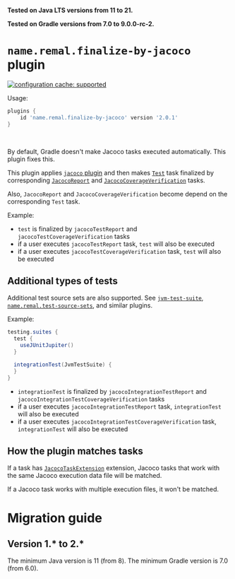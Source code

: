 **Tested on Java LTS versions from <!--property:java-runtime.min-version-->11<!--/property--> to <!--property:java-runtime.max-version-->21<!--/property-->.**

**Tested on Gradle versions from <!--property:gradle-api.min-version-->7.0<!--/property--> to <!--property:gradle-api.max-version-->9.0.0-rc-2<!--/property-->.**

# `name.remal.finalize-by-jacoco` plugin

[![configuration cache: supported](https://img.shields.io/static/v1?label=configuration%20cache&message=supported&color=success)](https://docs.gradle.org/current/userguide/configuration_cache.html)

Usage:

<!--plugin-usage:name.remal.finalize-by-jacoco-->
```groovy
plugins {
    id 'name.remal.finalize-by-jacoco' version '2.0.1'
}
```
<!--/plugin-usage-->

&nbsp;

By default, Gradle doesn't make Jacoco tasks executed automatically. This plugin fixes this.

This plugin applies [`jacoco` plugin](https://docs.gradle.org/current/userguide/jacoco_plugin.html) and then
makes [`Test`](https://docs.gradle.org/current/javadoc/org/gradle/api/tasks/testing/Test.html) task finalized
by corresponding [`JacocoReport`](https://docs.gradle.org/current/javadoc/org/gradle/testing/jacoco/tasks/JacocoReport.html)
and [`JacocoCoverageVerification`](https://docs.gradle.org/current/javadoc/org/gradle/testing/jacoco/tasks/JacocoCoverageVerification.html) tasks.

Also, `JacocoReport` and `JacocoCoverageVerification` become depend on the corresponding `Test` task.

Example:

* `test` is finalized by `jacocoTestReport` and `jacocoTestCoverageVerification` tasks
* if a user executes `jacocoTestReport` task, `test` will also be executed
* if a user executes `jacocoTestCoverageVerification` task, `test` will also be executed

## Additional types of tests

Additional test source sets are also supported.
See
[`jvm-test-suite`](https://docs.gradle.org/current/userguide/jvm_test_suite_plugin.html),
[`name.remal.test-source-sets`](https://plugins.gradle.org/plugin/name.remal.test-source-sets),
and similar plugins.

Example:

```groovy
testing.suites {
  test {
    useJUnitJupiter()
  }

  integrationTest(JvmTestSuite) {
  }
}
```

* `integrationTest` is finalized by `jacocoIntegrationTestReport` and `jacocoIntegrationTestCoverageVerification` tasks
* if a user executes `jacocoIntegrationTestReport` task, `integrationTest` will also be executed
* if a user executes `jacocoIntegrationTestCoverageVerification` task, `integrationTest` will also be executed

## How the plugin matches tasks

If a task has [`JacocoTaskExtension`](https://docs.gradle.org/current/javadoc/org/gradle/testing/jacoco/plugins/JacocoTaskExtension.html) extension,
Jacoco tasks that work with the same Jacoco execution data file will be matched.

If a Jacoco task works with multiple execution files, it won't be matched.

# Migration guide

## Version 1.* to 2.*

The minimum Java version is 11 (from 8).
The minimum Gradle version is 7.0 (from 6.0).
